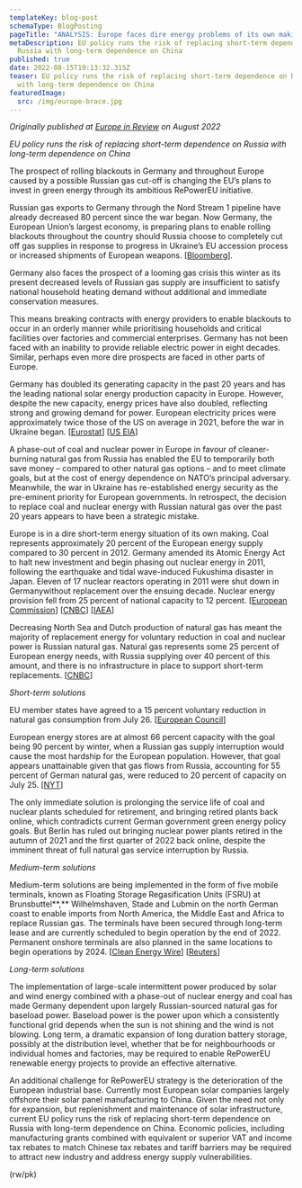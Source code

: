 ```yaml
---
templateKey: blog-post
schemaType: BlogPosting
pageTitle: "ANALYSIS: Europe faces dire energy problems of its own making"
metaDescription: EU policy runs the risk of replacing short-term dependence on
  Russia with long-term dependence on China
published: true
date: 2022-08-15T19:13:32.315Z
teaser: EU policy runs the risk of replacing short-term dependence on Russia
  with long-term dependence on China
featuredImage:
  src: /img/europe-brace.jpg
---
```

*Originally published at [Europe in Review](https://createsend.com/t/d-A3C2F02577582F662540EF23F30FEDED) on August 2022*

*EU policy runs the risk of replacing short-term dependence on Russia with long-term dependence on China*

The prospect of rolling blackouts in Germany and throughout Europe caused by a possible Russian gas cut-off is changing the EU’s plans to invest in green energy through its ambitious RePowerEU initiative.

Russian gas exports to Germany through the Nord Stream 1 pipeline have already decreased 80 percent since the war began. Now Germany, the European Union’s largest economy, is preparing plans to enable rolling blackouts throughout the country should Russia choose to completely cut off gas supplies in response to progress in Ukraine’s EU accession process or increased shipments of European weapons. [[Bloomberg](https://cpgfacultyoflawthammasatuniversity.createsend1.com/t/d-l-fhdthjk-l-xj/)].

Germany also faces the prospect of a looming gas crisis this winter as its present decreased levels of Russian gas supply are insufficient to satisfy national household heating demand without additional and immediate conservation measures.

This means breaking contracts with energy providers to enable blackouts to occur in an orderly manner while prioritising households and critical facilities over factories and commercial enterprises. Germany has not been faced with an inability to provide reliable electric power in eight decades. Similar, perhaps even more dire prospects are faced in other parts of Europe.

Germany has doubled its generating capacity in the past 20 years and has the leading national solar energy production capacity in Europe. However, despite the new capacity, energy prices have also doubled, reflecting strong and growing demand for power. European electricity prices were approximately twice those of the US on average in 2021, before the war in Ukraine began. [[Eurostat](https://cpgfacultyoflawthammasatuniversity.createsend1.com/t/d-l-fhdthjk-l-xt/)] [[US EIA](https://cpgfacultyoflawthammasatuniversity.createsend1.com/t/d-l-fhdthjk-l-xi/)]

A phase-out of coal and nuclear power in Europe in favour of cleaner-burning natural gas from Russia has enabled the EU to temporarily both save money – compared to other natural gas options – and to meet climate goals, but at the cost of energy dependence on NATO’s principal adversary. Meanwhile, the war in Ukraine has re-established energy security as the pre-eminent priority for European governments. In retrospect, the decision to replace coal and nuclear energy with Russian natural gas over the past 20 years appears to have been a strategic mistake.

Europe is in a dire short-term energy situation of its own making. Coal represents approximately 20 percent of the European energy supply compared to 30 percent in 2012. Germany amended its Atomic Energy Act to halt new investment and begin phasing out nuclear energy in 2011, following the earthquake and tidal wave-induced Fukushima disaster in Japan. Eleven of 17 nuclear reactors operating in 2011 were shut down in Germanywithout replacement over the ensuing decade. Nuclear energy provision fell from 25 percent of national capacity to 12 percent. [[European Commission](https://cpgfacultyoflawthammasatuniversity.createsend1.com/t/d-l-fhdthjk-l-xd/)] [[CNBC](https://cpgfacultyoflawthammasatuniversity.createsend1.com/t/d-l-fhdthjk-l-xh/)] [[IAEA](https://cpgfacultyoflawthammasatuniversity.createsend1.com/t/d-l-fhdthjk-l-xk/)]

Decreasing North Sea and Dutch production of natural gas has meant the majority of replacement energy for voluntary reduction in coal and nuclear power is Russian natural gas. Natural gas represents some 25 percent of European energy needs, with Russia supplying over 40 percent of this amount, and there is no infrastructure in place to support short-term replacements. [[CNBC](https://cpgfacultyoflawthammasatuniversity.createsend1.com/t/d-l-fhdthjk-l-xu/)]

*Short-term solutions*

EU member states have agreed to a 15 percent voluntary reduction in natural gas consumption from July 26. [[European Council](https://cpgfacultyoflawthammasatuniversity.createsend1.com/t/d-l-fhdthjk-l-ml/)]

European energy stores are at almost 66 percent capacity with the goal being 90 percent by winter, when a Russian gas supply interruption would cause the most hardship for the European population. However, that goal appears unattainable given that gas flows from Russia, accounting for 55 percent of German natural gas, were reduced to 20 percent of capacity on July 25. [[NYT](https://cpgfacultyoflawthammasatuniversity.createsend1.com/t/d-l-fhdthjk-l-mr/)]

The only immediate solution is prolonging the service life of coal and nuclear plants scheduled for retirement, and bringing retired plants back online, which contradicts current German government green energy policy goals. But Berlin has ruled out bringing nuclear power plants retired in the autumn of 2021 and the first quarter of 2022 back online, despite the imminent threat of full natural gas service interruption by Russia.

*Medium-term solutions*

Medium-term solutions are being implemented in the form of five mobile terminals, known as Floating Storage Regasification Units (FSRU) at Brunsbuttel**,** Wilhelmshaven, Stade and Lubmin on the north German coast to enable imports from North America, the Middle East and Africa to replace Russian gas. The terminals have been secured through long-term lease and are currently scheduled to begin operation by the end of 2022. Permanent onshore terminals are also planned in the same locations to begin operations by 2024. [[Clean Energy Wire](https://cpgfacultyoflawthammasatuniversity.createsend1.com/t/d-l-fhdthjk-l-my/)] [[Reuters](https://cpgfacultyoflawthammasatuniversity.createsend1.com/t/d-l-fhdthjk-l-mj/)]

*Long-term solutions*

The implementation of large-scale intermittent power produced by solar and wind energy combined with a phase-out of nuclear energy and coal has made Germany dependent upon largely Russian-sourced natural gas for baseload power. Baseload power is the power upon which a consistently functional grid depends when the sun is not shining and the wind is not blowing. Long term, a dramatic expansion of long duration battery storage, possibly at the distribution level, whether that be for neighbourhoods or individual homes and factories, may be required to enable RePowerEU renewable energy projects to provide an effective alternative.

An additional challenge for RePowerEU strategy is the deterioration of the European industrial base. Currently most European solar companies largely offshore their solar panel manufacturing to China. Given the need not only for expansion, but replenishment and maintenance of solar infrastructure, current EU policy runs the risk of replacing short-term dependence on Russia with long-term dependence on China. Economic policies, including manufacturing grants combined with equivalent or superior VAT and income tax rebates to match Chinese tax rebates and tariff barriers may be required to attract new industry and address energy supply vulnerabilities.

(rw/pk)